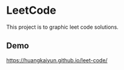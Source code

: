 # LeetCode

This project is to graphic leet code solutions.

## Demo

https://huangkaiyun.github.io/leet-code/
